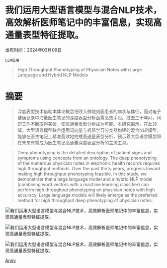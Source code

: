 # 我们运用大型语言模型与混合NLP技术，高效解析医师笔记中的丰富信息，实现高通量表型特征提取。

发布时间：2024年03月09日

`LLM应用`

> High Throughput Phenotyping of Physician Notes with Large Language and Hybrid NLP Models

# 摘要

> 深度表型技术借助本体论概念细致入微地刻画患者的病状与体征，而对电子健康记录中海量医生笔记的深度表型分析亟需高效手段。过去三十年间，科研工作不断取得突破，使高通量表型分析成为可能。本研究揭示，在此领域，大型语言模型联合运用词向量与机器学习分类器构建的混合NLP模型，能够在医生笔记上精准高效地完成高通量表型分析，预示着大型语言模型将在未来有望成为医生笔记高通量深度表型分析的主流工具。

> Deep phenotyping is the detailed description of patient signs and symptoms using concepts from an ontology. The deep phenotyping of the numerous physician notes in electronic health records requires high throughput methods. Over the past thirty years, progress toward making high throughput phenotyping feasible. In this study, we demonstrate that a large language model and a hybrid NLP model (combining word vectors with a machine learning classifier) can perform high throughput phenotyping on physician notes with high accuracy. Large language models will likely emerge as the preferred method for high throughput deep phenotyping of physician notes.

![我们运用大型语言模型与混合NLP技术，高效解析医师笔记中的丰富信息，实现高通量表型特征提取。](../../../paper_images/2403.05920/bar_chart_binarized_percentage.png)

![我们运用大型语言模型与混合NLP技术，高效解析医师笔记中的丰富信息，实现高通量表型特征提取。](../../../paper_images/2403.05920/paresthesias.jpg)

![我们运用大型语言模型与混合NLP技术，高效解析医师笔记中的丰富信息，实现高通量表型特征提取。](../../../paper_images/2403.05920/Simclins_explorer_screenshot.jpg)

[Arxiv](https://arxiv.org/abs/2403.05920)
